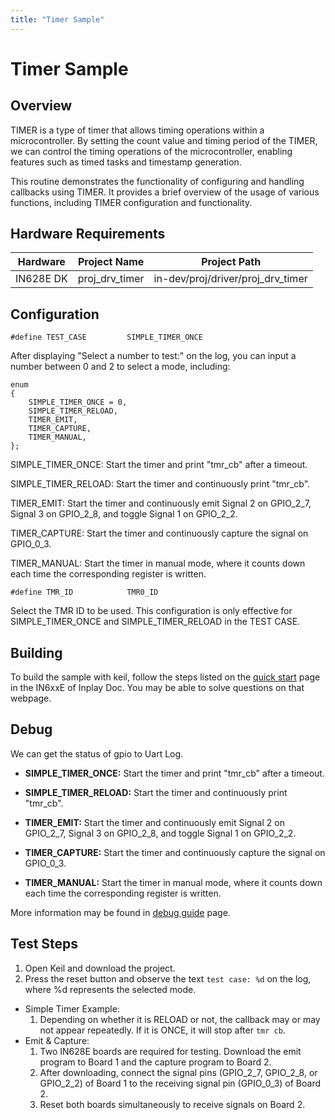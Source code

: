 ```yaml
---
title: "Timer Sample"
---
```


# Timer Sample

## Overview

TIMER is a type of timer that allows timing operations within a microcontroller. By setting the count value and timing period of the TIMER, we can control the timing operations of the microcontroller, enabling features such as timed tasks and timestamp generation.

This routine demonstrates the functionality of configuring and handling callbacks using TIMER. It provides a brief overview of the usage of various functions, including TIMER configuration and functionality.



## Hardware Requirements

| Hardware  | Project Name   | Project Path                      |
| --------- | -------------- | --------------------------------- |
| IN628E DK | proj_drv_timer | in-dev/proj/driver/proj_drv_timer |



## Configuration

```
#define TEST_CASE         SIMPLE_TIMER_ONCE
```

After displaying "Select a number to test:" on the log, you can input a number between 0 and 2 to select a mode, including:



```
enum
{
	SIMPLE_TIMER_ONCE = 0,
	SIMPLE_TIMER_RELOAD,
	TIMER_EMIT,
	TIMER_CAPTURE,
	TIMER_MANUAL,
};	
```

SIMPLE_TIMER_ONCE: Start the timer and print "tmr_cb" after a timeout.

SIMPLE_TIMER_RELOAD: Start the timer and continuously print "tmr_cb".

TIMER_EMIT: Start the timer and continuously emit Signal 2 on GPIO_2_7, Signal 3 on GPIO_2_8, and toggle Signal 1 on GPIO_2_2.

TIMER_CAPTURE: Start the timer and continuously capture the signal on GPIO_0_3.

TIMER_MANUAL: Start the timer in manual mode, where it counts down each time the corresponding register is written.



```
#define TMR_ID            TMR0_ID
```

Select the TMR ID to be used. This configuration is only effective for SIMPLE_TIMER_ONCE and SIMPLE_TIMER_RELOAD in the TEST CASE.



## Building

To build the sample with keil, follow the steps listed on the  [quick start](https://inplay-inc.github.io/docs/in6xxe/getting-started/installation/quick-start.html) page in the IN6xxE  of Inplay Doc. You may be able to solve questions on that webpage.



## Debug

We can get the status of gpio to Uart Log.

- **SIMPLE_TIMER_ONCE:** Start the timer and print "tmr_cb" after a timeout.

- **SIMPLE_TIMER_RELOAD:** Start the timer and continuously print "tmr_cb".

- **TIMER_EMIT:** Start the timer and continuously emit Signal 2 on GPIO_2_7, Signal 3 on GPIO_2_8, and toggle Signal 1 on GPIO_2_2.

- **TIMER_CAPTURE:** Start the timer and continuously capture the signal on GPIO_0_3.

- **TIMER_MANUAL:** Start the timer in manual mode, where it counts down each time the corresponding register is written.

More information may be found in [debug guide](https://inplay-inc.github.io/docs/in6xxe/examples-and-use-case/debug-reference) page.



## Test Steps

1. Open Keil and download the project.
2. Press the reset button and observe the text `test case: %d` on the log, where %d represents the selected mode.

- Simple Timer Example:
  1. Depending on whether it is RELOAD or not, the callback may or may not appear repeatedly. If it is ONCE, it will stop after `tmr cb`.
- Emit & Capture:
  1. Two IN628E boards are required for testing. Download the emit program to Board 1 and the capture program to Board 2.
  2. After downloading, connect the signal pins (GPIO_2_7, GPIO_2_8, or GPIO_2_2) of Board 1 to the receiving signal pin (GPIO_0_3) of Board 2.
  3. Reset both boards simultaneously to receive signals on Board 2.




